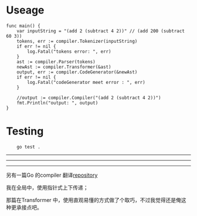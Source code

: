 # Useage

```
func main() {
	var inputString = "(add 2 (subtract 4 2))" // (add 200 (subtract 60 3))
	tokens, err := compiler.Tokenizer(inputString)
	if err != nil {
		log.Fatal("tokens error: ", err)
	}
	ast := compiler.Parser(tokens)
	newAst := compiler.Transformer(&ast)
	output, err := compiler.CodeGenerator(&newAst)
	if err != nil {
		log.Fatal("codeGenerator meet error : ", err)
	}

	//output := compiler.Compiler("(add 2 (subtract 4 2))")
	fmt.Println("output: ", output)
}
```

# Testing

        go test .
        
---

---

---
        
另有一篇Go 的compiler 翻译[repository](https://github.com/hazbo/the-super-tiny-compiler)

我在全局中，使用指针式上下传递；

那篇在Transformer 中，使用直观易懂的方式做了个取巧，不过我觉得还是俺这种更承接点吧。
